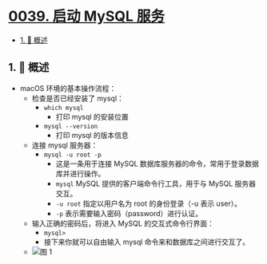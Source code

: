 # [0039. 启动 MySQL 服务](https://github.com/tnotesjs/TNotes.sql/tree/main/notes/0039.%20%E5%90%AF%E5%8A%A8%20MySQL%20%E6%9C%8D%E5%8A%A1)

<!-- region:toc -->

- [1. 📝 概述](#1--概述)

<!-- endregion:toc -->

## 1. 📝 概述

- macOS 环境的基本操作流程：
  - 检查是否已经安装了 mysql：
    - `which mysql`
      - 打印 mysql 的安装位置
    - `mysql --version`
      - 打印 mysql 的版本信息
  - 连接 mysql 服务器：
    - `mysql -u root -p`
      - 这是一条用于连接 MySQL 数据库服务器的命令，常用于登录数据库并进行操作。
      - `mysql` MySQL 提供的客户端命令行工具，用于与 MySQL 服务器交互。
      - `-u root` 指定以用户名为 root 的身份登录（-u 表示 user）。
      - `-p` 表示需要输入密码（password）进行认证。
  - 输入正确的密码后，将进入 MySQL 的交互式命令行界面：
    - `mysql>`
    - 接下来你就可以自由输入 mysql 命令来和数据库之间进行交互了。
  - ![图 1](https://cdn.jsdelivr.net/gh/tnotesjs/imgs@main/2025-05-21-20-25-58.png)

